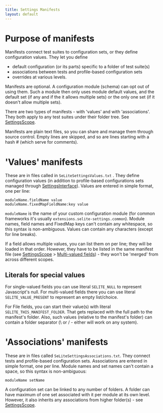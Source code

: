 ```yaml
---
title: Settings Manifests
layout: default
---
```



# Purpose of manifests #
Manifests connect test suites to configuration sets, or they define configuration values. They let you define

  * default configuration (or its parts) specific to a folder of test suite(s)
  * associations between tests and profile-based configuration sets
  * overrides at various levels.

Manifests are optional. A configuration module (schema) can opt out of using them. Such a module then only uses module default values, and the default set (if any and if the it allows multiple sets) or the only one set (if it doesn't allow multiple sets).

There are two types of manifests - with 'values' and with 'associations'. They both apply to any test suites under their folder tree. See [SettingsScope](SettingsScope).

Manifests are plain text files, so you can share and manage them through source control. Empty lines are skipped, and so are lines starting with a hash # (which serve for comments).

# 'Values' manifests #
These are in files called in `SeLiteSettingsValues.txt` . They define configuration values (in addition to profile-based configurations sets managed through [SettingsInterface](SettingsInterface)). Values are entered in simple format, one per line:

```
moduleName.fieldName value
moduleName.fixedMapFieldName:key value
```

`moduleName` is the name of your custom configuration module (for common frameworks it's usually `extensions.selite-settings.common`). Module names, field names and FixedMap keys can't contain any whitespace, so this syntax is non-ambiguous. Values can contain any characters (except for line breaks).

If a field allows multiple values, you can list them on per line; they will be loaded in that order. However, they have to be listed in the same manifest file (see [SettingsScope](SettingsScope) > [Multi-valued fields](SettingsScope#multi-valued-fields)) - they won't be 'merged' from across different scopes.

## Literals for special values ##
For single-valued fields you can use literal `SELITE_NULL` to represent Javascript's null. For multi-valued fields there you can use literal `SELITE_VALUE_PRESENT` to represent an empty list/choice.

For File fields, you can start their value(s) with literal `SELITE_THIS_MANIFEST_FOLDER`. That gets replaced with the full path to the manifest's folder. Also, such values (relative to the manifest's folder) can contain a  folder separator (\ or / - either will work on any system).

# 'Associations' manifests #
These are in files called `SeLiteSettingsAssociations.txt`. They connect tests and profile-based configuration sets. Associations are entered in simple format, one per line. Module names and set names can't contain a space, so this syntax is non-ambiguous:

```
moduleName setName
```

A configuration set can be linked to any number of folders. A folder can have maximum of one set associated with it per module at its own level. However, it also inherits any associations from higher folder(s) - see [SettingsScope](SettingsScope).
